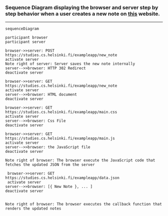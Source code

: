 ### Sequence Diagram displaying the browser and server step by step behavior when a user creates a new note on [this](https://studies.cs.helsinki.fi/exampleapp/notes) website.
---

```mermaid
sequenceDiagram

participant browser
participant server

browser->>server: POST https://studies.cs.helsinki.fi/exampleapp/new_note
activate server
Note right of server: Server saves the new note internally
server-->>browser: HTTP 302 Redirect
deactivate server

browser->>server: GET https://studies.cs.helsinki.fi/exampleapp/new_note
activate server
server-->>browser: HTML document
deactivate server

browser->>server: GET https://studies.cs.helsinki.fi/exampleapp/main.css
activate server
server-->>browser: Css File
deactivate server

browser->>server: GET https://studies.cs.helsinki.fi/exampleapp/main.js
activate server
server-->>browser: the JavaScript file
deactivate server

Note right of browser: The browser execute the JavaScript code that fetches the updated JSON from the server

 browser->>server: GET https://studies.cs.helsinki.fi/exampleapp/data.json
 activate server
server-->>browser: [{ New Note }, ... ]
deactivate server


Note right of browser: The browser executes the callback function that renders the updated notes
```